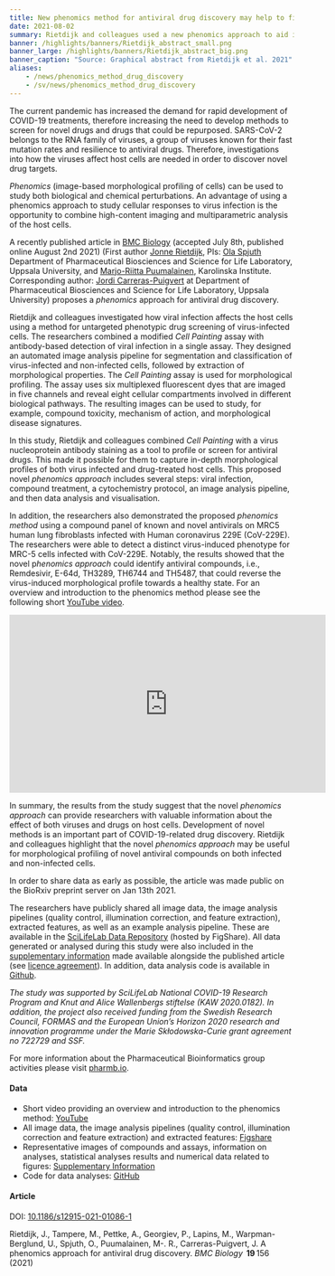 ```yaml
---
title: New phenomics method for antiviral drug discovery may help to fight COVID-19
date: 2021-08-02
summary: Rietdijk and colleagues used a new phenomics approach to aid in the discovery of both novel drugs and drugs that could potentially be repurposed to fight COVID-19. Both data and code are published.
banner: /highlights/banners/Rietdijk_abstract_small.png
banner_large: /highlights/banners/Rietdijk_abstract_big.png
banner_caption: "Source: Graphical abstract from Rietdijk et al. 2021"
aliases:
    - /news/phenomics_method_drug_discovery
    - /sv/news/phenomics_method_drug_discovery
---
```


The current pandemic has increased the demand for rapid development of COVID-19  treatments, therefore increasing the need to develop methods to screen for novel drugs and drugs that could be repurposed. SARS-CoV-2 belongs to the RNA family of viruses, a group of viruses known for their fast mutation rates and resilience to antiviral drugs. Therefore, investigations into how the viruses affect host cells are needed in order to discover novel drug targets.

*Phenomics* (image-based morphological profiling of cells) can be used to study both biological and chemical perturbations. An advantage of using a phenomics approach to study cellular responses to virus infection is the opportunity to combine high-content imaging and multiparametric analysis of the host cells.

A recently published article in [BMC Biology](https://bmcbiol.biomedcentral.com/articles/10.1186/s12915-021-01086-1) (accepted July 8th, published online August 2nd 2021) (First author [Jonne Rietdijk](https://katalog.uu.se/empinfo/?id=N18-979), PIs: [Ola Spjuth](https://www.scilifelab.se/researchers/ola-spjuth/) Department of Pharmaceutical Biosciences and Science for Life Laboratory, Uppsala University, and [Marjo-Riitta  Puumalainen](https://medarbetare.ki.se/people/marjo-riitta-puumalainen), Karolinska Institute. Corresponding author: [Jordi Carreras-Puigvert](https://katalog.uu.se/empinfo/?id=N20-863) at Department of Pharmaceutical Biosciences and Science for Life Laboratory, Uppsala University) proposes a *phenomics* approach for antiviral drug discovery.

Rietdijk and colleagues investigated how viral infection affects the host cells using a method for untargeted phenotypic drug screening of virus-infected cells. The researchers combined a modified *Cell Painting* assay with antibody-based detection of viral infection in a single assay. They designed an automated image analysis pipeline for segmentation and classification of virus-infected and non-infected cells, followed by extraction of morphological properties. The *Cell Painting* assay is used for morphological profiling. The assay uses six multiplexed fluorescent dyes that are imaged in five channels and reveal eight cellular compartments involved in different biological pathways. The resulting images can be used to study, for example, compound toxicity, mechanism of action, and morphological disease signatures.

In this study, Rietdijk and colleagues combined *Cell Painting* with a virus nucleoprotein antibody staining as a tool to profile or screen for antiviral drugs. This made it possible for them to capture in-depth morphological profiles of both virus infected and drug-treated host cells. This proposed novel *phenomics approach* includes several steps:  viral infection, compound treatment, a cytochemistry protocol, an image analysis pipeline, and then data analysis and visualisation.

In addition, the researchers also demonstrated the proposed *phenomics method* using a compound panel of known and novel antivirals on MRC5 human lung fibroblasts infected with Human coronavirus 229E (CoV-229E). The researchers were able to detect a distinct virus-induced phenotype for MRC-5 cells infected with CoV-229E. Notably, the results showed that the novel p*henomics approach* could identify antiviral compounds, i.e., Remdesivir, E-64d, TH3289, TH6744 and TH5487, that could reverse the virus-induced morphological profile towards a healthy state. For an overview and introduction to the phenomics method please see the following short [YouTube video](https://www.youtube.com/watch?v=RdEnEoEewLY).

<iframe width="560" height="315" src="https://www.youtube.com/embed/RdEnEoEewLY" title="YouTube video player" frameborder="0" allow="accelerometer; autoplay; clipboard-write; encrypted-media; gyroscope; picture-in-picture" allowfullscreen></iframe>

In summary, the results from the study suggest that the novel *phenomics approach* can provide researchers with valuable information about the effect of both viruses and drugs on host cells. Development of novel methods is an important part of COVID-19-related drug discovery. Rietdijk and colleagues highlight that the novel *phenomics approach* may be useful for morphological profiling of novel antiviral compounds on both infected and non-infected cells.

In order to share data as early as possible, the article was made public on the BioRxiv preprint server on Jan 13th 2021.

The researchers have publicly shared all image data, the image analysis pipelines (quality control, illumination correction, and feature extraction), extracted features, as well as an example analysis pipeline. These are available in the [SciLifeLab Data Repository](https://doi.org/10.17044/scilifelab.14188403) (hosted by FigShare). All data generated or analysed during this study were also included in the [supplementary information](https://bmcbiol.biomedcentral.com/articles/10.1186/s12915-021-01086-1#Sec25) made available alongside the published article (see [licence agreement](http://creativecommons.org/licenses/by/4.0/)). In addition, data analysis code is available in [Github](https://github.com/pharmbio/antiviral-phenomics).

*The study was supported by SciLifeLab National COVID-19 Research Program and Knut and Alice Wallenbergs stiftelse (KAW 2020.0182). In addition, the project also received funding from the Swedish Research Council, FORMAS and the European Union’s Horizon 2020 research and innovation programme under the Marie Skłodowska-Curie grant agreement no 722729 and SSF.*

For more information about the Pharmaceutical Bioinformatics group activities please visit [pharmb.io](https://pharmb.io).

#### Data

- Short video providing an overview and introduction to the phenomics method: [YouTube](https://www.youtube.com/watch?v=RdEnEoEewLY)
- All image data, the image analysis pipelines (quality control, illumination correction and feature extraction) and extracted features: [Figshare](https://doi.org/10.17044/scilifelab.14188403)
- Representative images of compounds and assays, information on analyses, statistical analyses results and numerical data related to figures: [Supplementary Information](https://bmcbiol.biomedcentral.com/articles/10.1186/s12915-021-01086-1#Sec25)
- Code for data analyses: [GitHub](https://github.com/pharmbio/antiviral-phenomics)

#### Article

DOI: [10.1186/s12915-021-01086-1](https://doi.org/10.1186/s12915-021-01086-1)

Rietdijk, J., Tampere, M., Pettke, A., Georgiev, P., Lapins, M., Warpman-Berglund, U., Spjuth, O., Puumalainen, M-. R., Carreras-Puigvert, J. A phenomics approach for antiviral drug discovery. *BMC Biology*  **19** 156 (2021)
